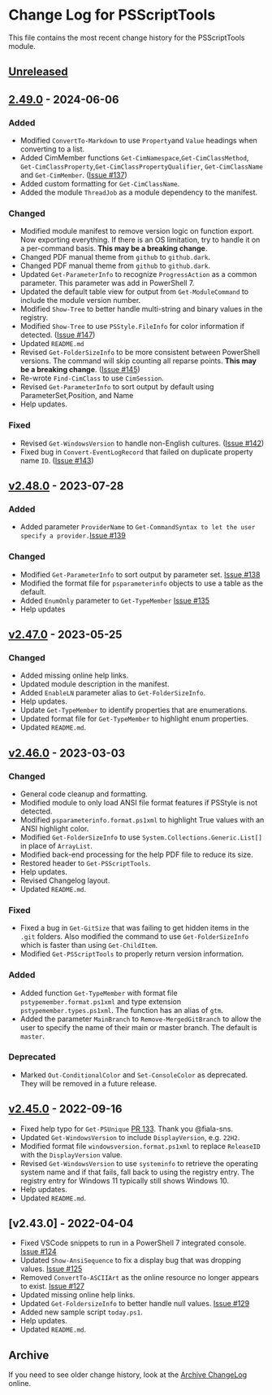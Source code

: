 # Change Log for PSScriptTools

This file contains the most recent change history for the PSScriptTools module.

## [Unreleased]

## [2.49.0] - 2024-06-06

### Added

- Modified `ConvertTo-Markdown` to use `Property`and `Value` headings when converting to a list.
- Added CimMember functions `Get-CimNamespace`,`Get-CimClassMethod`, `Get-CimClassProperty`,`Get-CimClassPropertyQualifier`, `Get-CimClassName` and `Get-CimMember`. ([Issue #137](https://github.com/jdhitsolutions/PSScriptTools/issues/137))
- Added custom formatting for `Get-CimClassName`.
- Added the module `ThreadJob` as a module dependency to the manifest.

### Changed

- Modified module manifest to remove version logic on function export. Now exporting everything. If there is an OS limitation, try to handle it on a per-command basis. **This may be a breaking change**.
- Changed PDF manual theme from `github` to `github.dark`.
- Changed PDF manual theme from `github` to `github.dark`.
- Updated `Get-ParameterInfo` to recognize `ProgressAction` as a common parameter. This parameter was add in PowerShell 7.
- Updated the default table view for output from `Get-ModuleCommand` to include the module version number.
- Modified `Show-Tree` to better handle multi-string and binary values in the registry.
- Modified `Show-Tree` to use `PSStyle.FileInfo` for color information if detected. ([Issue #147](https://github.com/jdhitsolutions/PSScriptTools/issues/147))
- Updated `README.md`
- Revised `Get-FolderSizeInfo` to be more consistent between PowerShell versions. The command will skip counting all reparse points. **This may be a breaking change**. ([Issue #145](https://github.com/jdhitsolutions/PSScriptTools/issues/145))
- Re-wrote `Find-CimClass` to use `CimSession`.
- Revised `Get-ParameterInfo` to sort output by default using ParameterSet,Position, and Name
- Help updates.

### Fixed

- Revised `Get-WindowsVersion` to handle non-English cultures. ([Issue #142](https://github.com/jdhitsolutions/PSScriptTools/issues/142))
- Fixed bug in `Convert-EventLogRecord` that failed on duplicate property name `ID`. ([Issue #143](https://github.com/jdhitsolutions/Scripts/issues/143))

## [v2.48.0] - 2023-07-28

### Added

- Added parameter `ProviderName` to `Get-CommandSyntax to let the user specify a provider.`[Issue #139](https://github.com/jdhitsolutions/PSScriptTools/issues/139)

### Changed

- Modified `Get-ParameterInfo` to sort output by parameter set. [Issue #138](https://github.com/jdhitsolutions/PSScriptTools/issues/138)
- Modified the format file for `psparameterinfo` objects to use a table as the default.
- Added `EnumOnly` parameter to `Get-TypeMember` [Issue #135](https://github.com/jdhitsolutions/PSScriptTools/issues/135)
- Help updates

## [v2.47.0] - 2023-05-25

### Changed

- Added missing online help links.
- Updated module description in the manifest.
- Added `EnableLN` parameter alias to `Get-FolderSizeInfo`.
- Help updates.
- Update `Get-TypeMember` to identify properties that are enumerations.
- Updated format file for `Get-TypeMember` to highlight enum properties.
- Updated `README.md`.

## [v2.46.0] - 2023-03-03

### Changed

- General code cleanup and formatting.
- Modified module to only load ANSI file format features if PSStyle is not detected.
- Modified `psparameterinfo.format.ps1xml` to highlight True values with an ANSI highlight color.
- Modified `Get-FolderSizeInfo` to use `System.Collections.Generic.List[]` in place of `ArrayList`.
- Modified back-end processing for the help PDF file to reduce its size.
- Restored header to `Get-PSScriptTools`.
- Help updates.
- Revised Changelog layout.
- Updated `README.md`.

### Fixed

- Fixed a bug in `Get-GitSize` that was failing to get hidden items in the `.git` folders. Also modified the command to use `Get-FolderSizeInfo` which is faster than using `Get-ChildItem`.
- Modified `Get-PSScriptTools` to properly return version information.

### Added

- Added function `Get-TypeMember` with format file `pstypemember.format.ps1xml` and type extension `pstypemember.types.ps1xml`. The function has an alias of `gtm`.
- Added the parameter `MainBranch` to `Remove-MergedGitBranch` to allow the user to specify the name of their main or master branch. The default is `master`.

### Deprecated

- Marked `Out-ConditionalColor` and `Set-ConsoleColor` as deprecated. They will be removed in a future release.

## [v2.45.0] - 2022-09-16

- Fixed help typo for `Get-PSUnique` [PR 133](https://github.com/jdhitsolutions/PSScriptTools/pull/133). Thank you @fiala-sns.
- Updated `Get-WindowsVersion` to include `DisplayVersion`, e.g. `22H2`.
- Modified format file `windowsversion.format.ps1xml` to replace `ReleaseID` with the `DisplayVersion` value.
- Revised `Get-WindowsVersion` to use `systeminfo` to retrieve the operating system name and if that fails, fall back to using the registry entry. The registry entry for Windows 11 typically still shows Windows 10.
- Help updates.
- Updated `README.md`.

## [v2.43.0] - 2022-04-04

- Fixed VSCode snippets to run in a PowerShell 7 integrated console. [Issue #124](https://github.com/jdhitsolutions/PSScriptTools/issues/124)
- Updated `Show-AnsiSequence` to fix a display bug that was dropping values. [Issue #125](https://github.com/jdhitsolutions/PSScriptTools/issues/125)
- Removed `ConvertTo-ASCIIArt` as the online resource no longer appears to exist. [Issue #127](https://github.com/jdhitsolutions/PSScriptTools/issues/127)
- Updated missing online help links.
- Updated `Get-FoldersizeInfo` to better handle null values. [Issue #129](https://github.com/jdhitsolutions/PSScriptTools/issues/129)
- Added new sample script `today.ps1`.
- Help updates.
- Updated `README.md`.

## Archive

If you need to see older change history, look at the [Archive ChangeLog](https://github.com/jdhitsolutions/PSScriptTools/blob/master/Archive-ChangeLog.md) online.

[Unreleased]: https://github.com/jdhitsolutions/PSScriptTools/compare/v2.49.0..HEAD
[2.49.0]: https://github.com/jdhitsolutions/PSScriptTools/compare/v2.48.0..v2.49.0
[v2.48.0]: https://github.com/jdhitsolutions/PSScriptTools/compare/v2.47.0..v2.48.0
[v2.47.0]: https://github.com/jdhitsolutions/PSScriptTools/compare/v2.46.0..v2.47.0
[v2.46.0]: https://github.com/jdhitsolutions/PSScriptTools/compare/v2.45.0..v2.46.0
[v2.45.0]: https://github.com/jdhitsolutions/PSScriptTools/compare/v2.44.0..v2.45.0
[v2.44.0]: https://github.com/jdhitsolutions/PSScriptTools/compare/v2.43.0..v2.44.0